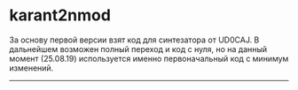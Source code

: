 # karant2nmod
За основу первой версии взят код для синтезатора от UD0CAJ.
В дальнейшем возможен полный переход и код с нуля, но на данный момент (25.08.19) используется именно первоначальный код с минимум изменений.
_______________________________________________________________________________________________________________________________________________